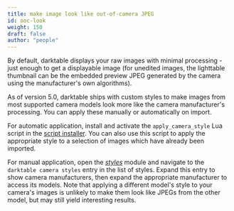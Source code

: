 ```yaml
---
title: make image look like out-of-camera JPEG
id: ooc-look
weight: 150
draft: false
author: "people"
---
```


By default, darktable displays your raw images with minimal processing -
just enough to get a displayable image (for unedited images, the
lighttable thumbnail can be the embedded preview JPEG generated by the
camera using the manufacturer's own algorithms).

As of version 5.0, darktable ships with custom styles to make images
from most supported camera models look more like the camera
manufacturer's processing.  You can apply these manually or
automatically on import.

For automatic application, install and activate the
`apply_camera_style` Lua script in the [script
installer](../module-reference/utility-modules/lighttable/lua-scripts-installer.md).
You can also use this script to apply the appropriate style to a
selection of images which have already been imported.

For manual application, open the
[_styles_](../../module-reference/utility-modules/lighttable/styles.md)
module and navigate to the `darktable camera styles` entry in the list
of styles.  Expand this entry to show camera manufacturers, then
expand the appropriate manufacturer to access its models.  Note that
applying a different model's style to your camera's images is unlikely
to make them look like JPEGs from the other model, but may still yield
interesting results.
